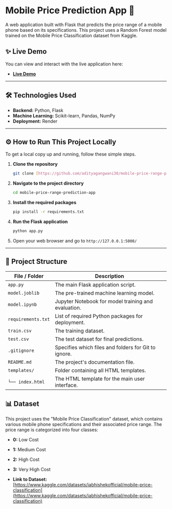 # Mobile Price Prediction App 📱

A web application built with Flask that predicts the price range of a mobile phone based on its specifications. This project uses a Random Forest model trained on the Mobile Price Classification dataset from Kaggle.

## ✨ Live Demo

You can view and interact with the live application here:

* **[Live Demo](https://mobile-price-range-prediction-app.onrender.com)**

---

## 🛠️ Technologies Used

* **Backend:** Python, Flask
* **Machine Learning:** Scikit-learn, Pandas, NumPy
* **Deployment:** Render

---

## ⚙️ How to Run This Project Locally

To get a local copy up and running, follow these simple steps.

1.  **Clone the repository**
    ```sh
    git clone [https://github.com/adityagangwani30/mobile-price-range-prediction-app.git](https://github.com/adityagangwani30/mobile-price-range-prediction-app.git)
    ```
2.  **Navigate to the project directory**
    ```sh
    cd mobile-price-range-prediction-app
    ```
3.  **Install the required packages**
    ```sh
    pip install -r requirements.txt
    ```
4.  **Run the Flask application**
    ```sh
    python app.py
    ```
5.  Open your web browser and go to `http://127.0.0.1:5000/`

---

## 📂 Project Structure
| File / Folder | Description |
|---|---|
| `app.py` | The main Flask application script. |
| `model.joblib` | The pre-trained machine learning model. |
| `model.ipynb` | Jupyter Notebook for model training and evaluation. |
| `requirements.txt` | List of required Python packages for deployment. |
| `train.csv` | The training dataset. |
| `test.csv` | The test dataset for final predictions. |
| `.gitignore` | Specifies which files and folders for Git to ignore. |
| `README.md` | The project's documentation file. |
| `templates/` | Folder containing all HTML templates. |
| `└── index.html` | The HTML template for the main user interface. |

## 📊 Dataset

This project uses the "Mobile Price Classification" dataset, which contains various mobile phone specifications and their associated price range. The price range is categorized into four classes:

* **0:** Low Cost
* **1:** Medium Cost
* **2:** High Cost
* **3:** Very High Cost

* **Link to Dataset:** [https://www.kaggle.com/datasets/iabhishekofficial/mobile-price-classification](https://www.kaggle.com/datasets/iabhishekofficial/mobile-price-classification)
